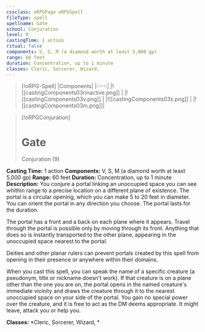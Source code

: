```yaml
---
cssclass: oRPGPage oRPGSpell
fileType: spell
spellname: Gate
school: Conjuration
level: 9
castingTime: 1 action
ritual: false
components: V, S, M (a diamond worth at least 5,000 gp)
range: 60 feet
duration: Concentration, up to 1 minute
classes: Cleric, Sorcerer, Wizard,
---
```

> [!oRPG-Spell]
> |Components|
> |:---:|
> |![[castingComponents03rinactive.png]] |
> |![[castingComponents03v.png]] |
> |![[castingComponents03s.png]] |
> |![[castingComponents03m.png]]|

> [!oRPGConjuration]
>#  Gate
> Conjuration  (9)

**Casting Time:** 1 action
**Components:** V, S, M (a diamond worth at least 5,000 gp)
**Range:** 60 feet
**Duration:**  Concentration, up to 1 minute
**Description:**
You conjure a portal linking an unoccupied space you can see whithin range to a precise location on a different plane of existence. The portal is a circular opening, which you can make 5 to 20 feet in diameter. You can orient the portal in any direction you choose. The portal lasts for the duration.



 The portal has a front and a back on each plane where it appears. Travel through the portal is possible only by moving through its front. Anything that does so is instantly transported to the other plane, appearing in the unoccupied space nearest to the portal.



 Deities and other planar rulers can prevent portals created by this spell from opening in their presence or anywhere within their domains.



 When you cast this spell, you can speak the name of a specific creature (a pseudonym, title or nickname doesn't work). If that creature is on a plane other than the one you are on, the portal opens in the named creature's immediate vicinity and draws the creature through it to the nearest unoccupied space on your side of the portal. You gain no special power over the creature, and it is free to act as the DM deems appropriate. It might leave, attack you or help you.



**Classes:**  *Cleric, Sorcerer, Wizard, *


